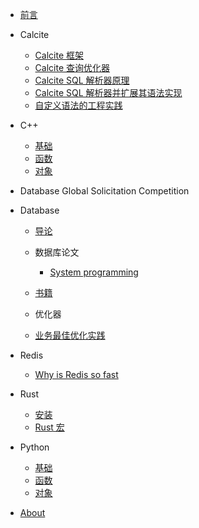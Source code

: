 - [前言](README.md)

- Calcite
  - [Calcite 框架](zh-cn/Calcite/calcite_about.md)
  - [Calcite 查询优化器](zh-cn/Calcite/calcite_optimizer.md)
  - [Calcite SQL 解析器原理](zh-cn/Calcite/calcite_parser.md)
  - [Calcite SQL 解析器并扩展其语法实现](zh-cn/Calcite/calcite_parser_JJ.md)
  - [自定义语法的工程实践](zh-cn/Calcite/calcite_parser_JJ_demo.md)

- C++
  - [基础](zh-cn/C++/base.md)
  - [函数](zh-cn/C++/func.md)
  - [对象](zh-cn/C++/object.md)

- Database Global Solicitation Competition

- Database
  - [导论](zh-cn/Database/README.md)
  
  - 数据库论文
    - [System programming](zh-cn/Database/paper/system_programming.md)
    
  - [书籍](zh-cn/Database/books/README.md)
  
  - 优化器
  
  - [业务最佳优化实践](zh-cn/Database/optimizer/README.md)

- Redis
  - [Why is Redis so fast](zh-cn/Redis/README.md)

- Rust
  - [安装](zh-cn/Rust/README.md)
  - [Rust 宏](zh-cn/Rust/Rust_Macro.md)

- Python
    - [基础](zh-cn/Python/base.md)
    - [函数](zh-cn/Python/func.md)
    - [对象](zh-cn/Python/object.md)

- [About](zh-cn/about.md)
